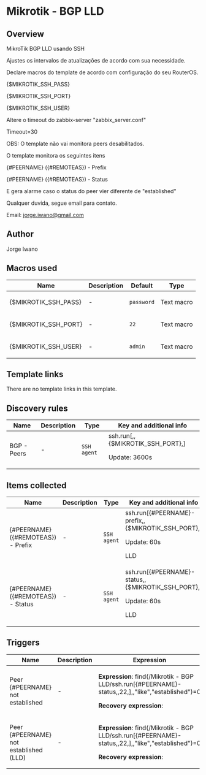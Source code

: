 # Mikrotik - BGP LLD

## Overview

MikroTik BGP LLD usando SSH


Ajustes os intervalos de atualizações de acordo com sua necessidade. 


Declare macros do template de acordo com configuração do seu RouterOS.


{$MIKROTIK\_SSH\_PASS}


{$MIKROTIK\_SSH\_PORT}


{$MIKROTIK\_SSH\_USER}


 


Altere o timeout do zabbix-server "zabbix\_server.conf"


Timeout=30


 


OBS: O template não vai monitora peers desabilitados.


O template monitora os seguintes itens


{#PEERNAME} ({#REMOTEAS}) - Prefix


{#PEERNAME} ({#REMOTEAS}) - Status


E gera alarme caso o status do peer vier diferente de "established"


 


Qualquer duvida, segue email para contato.


Email: [jorge.iwano@gmail.com](mailto:jorge.iwano@gmail.com)



## Author

Jorge Iwano

## Macros used

|Name|Description|Default|Type|
|----|-----------|-------|----|
|{$MIKROTIK_SSH_PASS}|<p>-</p>|`password`|Text macro|
|{$MIKROTIK_SSH_PORT}|<p>-</p>|`22`|Text macro|
|{$MIKROTIK_SSH_USER}|<p>-</p>|`admin`|Text macro|
## Template links

There are no template links in this template.

## Discovery rules

|Name|Description|Type|Key and additional info|
|----|-----------|----|----|
|BGP - Peers|<p>-</p>|`SSH agent`|ssh.run[,,{$MIKROTIK_SSH_PORT},]<p>Update: 3600s</p>|
## Items collected

|Name|Description|Type|Key and additional info|
|----|-----------|----|----|
|{#PEERNAME} ({#REMOTEAS}) - Prefix|<p>-</p>|`SSH agent`|ssh.run[{#PEERNAME}-prefix,,{$MIKROTIK_SSH_PORT},]<p>Update: 60s</p><p>LLD</p>|
|{#PEERNAME} ({#REMOTEAS}) - Status|<p>-</p>|`SSH agent`|ssh.run[{#PEERNAME}-status,,{$MIKROTIK_SSH_PORT},]<p>Update: 60s</p><p>LLD</p>|
## Triggers

|Name|Description|Expression|Priority|
|----|-----------|----------|--------|
|Peer {#PEERNAME} not established|<p>-</p>|<p>**Expression**: find(/Mikrotik - BGP LLD/ssh.run[{#PEERNAME}-status,,22,],,"like","established")=0</p><p>**Recovery expression**: </p>|disaster|
|Peer {#PEERNAME} not established (LLD)|<p>-</p>|<p>**Expression**: find(/Mikrotik - BGP LLD/ssh.run[{#PEERNAME}-status,,22,],,"like","established")=0</p><p>**Recovery expression**: </p>|disaster|
